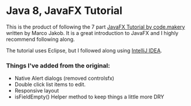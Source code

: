 Java 8, JavaFX Tutorial
=======================

This is the product of following the 7 part [JavaFX Tutorial by code.makery](http://code.makery.ch/java/javafx-8-tutorial-part1/) written by Marco Jakob. It is a great introduction to JavaFX and I highly recommend following along.

The tutorial uses Eclipse, but I followed along using [IntelliJ IDEA](https://www.jetbrains.com/idea/).

### Things I've added from the original:
- Native Alert dialogs (removed controlsfx)
- Double click list items to edit.
- Responsive layout
- isFieldEmpty() Helper method to keep things a little more DRY